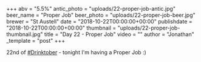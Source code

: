 +++
abv = "5.5%"
antic_photo = "uploads/22-proper-job-antic.jpg"
beer_name = "Proper Job"
beer_photo = "uploads/22-proper-job-beer.jpg"
brewer = "St Austell"
date = "2018-10-22T00:00:00+00:00"
publishdate = "2018-10-22T00:00:00+00:00"
thumbnail = "uploads/22-proper-job-thumbnail.jpg"
title = "Day 22 - Proper Job"
video = ""
author = "Jonathan"
_template = "post"
+++

22nd of [#Drinktober](https://www.facebook.com/hashtag/drinktober?source=feed_text&epa=HASHTAG) - tonight I'm having a Proper Job :)
